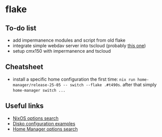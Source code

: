 # flake

## To-do list

- add impermanence modules and script from old flake
- integrate simple webdav server into tscloud (probably [this one](https://github.com/hacdias/webdav))
- setup cmx150 with impermanence and tscloud

## Cheatsheet

- install a specific home configuration the first time: `nix run home-manager/release-25-05 -- switch --flake .#t490s`. after that simply `home-manager switch ...`

## Useful links

- [NixOS options search](https://search.nixos.org/options?channel=unstable)
- [Disko configuration examples](https://github.com/nix-community/disko/tree/master/example)
- [Home Manager options search](https://home-manager-options.extranix.com/)

